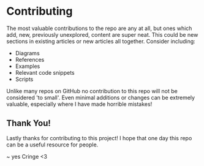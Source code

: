 # Contributing

The most valuable contributions to the repo are any at all, but ones which add, new, previously unexplored, content are super neat. This could be new sections in existing articles or new articles all together. Consider including:

+ Diagrams
+ References
+ Examples
+ Relevant code snippets
+ Scripts


Unlike many repos on GitHub no contribution to this repo will not be considered 'to small'. Even minimal additions or changes can be extremely valuable, especially where I have made horrible mistakes!

## Thank You!

Lastly thanks for contributing to this project! I hope that one day this repo can be a useful resource for people.

~ yes Cringe <3